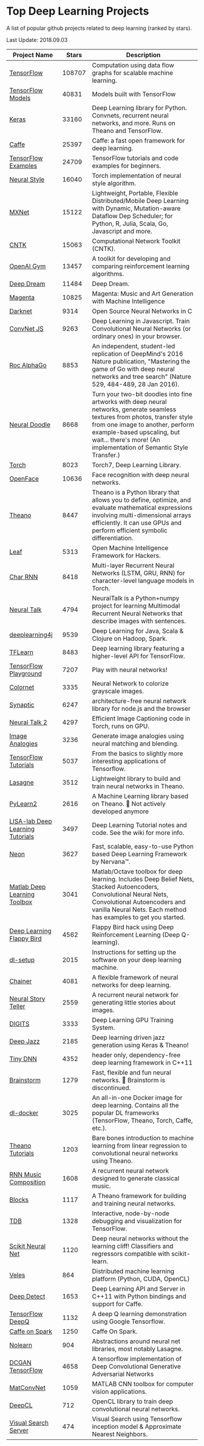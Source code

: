 # Top Deep Learning Projects
A list of popular github projects related to deep learning (ranked by stars).

Last Update: 2018.09.03

| Project Name| Stars | Description |
| ------- | ------ | ------ |
| [TensorFlow](https://github.com/tensorflow/tensorflow) | 108707 | Computation using data flow graphs for scalable machine learning.
| [TensorFlow Models](https://github.com/tensorflow/models) | 40831 |  Models built with TensorFlow
| [Keras](https://github.com/fchollet/keras) | 33160 | Deep Learning library for Python. Convnets, recurrent neural networks, and more. Runs on Theano and TensorFlow.
| [Caffe](https://github.com/BVLC/caffe) | 25397 | Caffe: a fast open framework for deep learning.
| [TensorFlow Examples](https://github.com/aymericdamien/TensorFlow-Examples) | 24709 | TensorFlow tutorials and code examples for beginners.
| [Neural Style](https://github.com/jcjohnson/neural-style) | 16040 | Torch implementation of neural style algorithm.
| [MXNet](https://github.com/dmlc/mxnet) | 15122 | Lightweight, Portable, Flexible Distributed/Mobile Deep Learning with Dynamic, Mutation-aware Dataflow Dep Scheduler; for Python, R, Julia, Scala, Go, Javascript and more.
| [CNTK](https://github.com/Microsoft/CNTK) | 15063 | Computational Network Toolkit (CNTK).
| [OpenAI Gym](https://github.com/openai/gym) | 13457 | A toolkit for developing and comparing reinforcement learning algorithms.
| [Deep Dream](https://github.com/google/deepdream) | 11484 | Deep Dream.
| [Magenta](https://github.com/tensorflow/magenta) | 10825 | Magenta: Music and Art Generation with Machine Intelligence
| [Darknet](https://github.com/pjreddie/darknet) | 9314 | Open Source Neural Networks in C
| [ConvNet JS](https://github.com/karpathy/convnetjs) | 9263 | Deep Learning in Javascript. Train Convolutional Neural Networks (or ordinary ones) in your browser.
| [Roc AlphaGo](https://github.com/Rochester-NRT/RocAlphaGo) | 8853 | An independent, student-led replication of DeepMind's 2016 Nature publication, "Mastering the game of Go with deep neural networks and tree search" (Nature 529, 484-489, 28 Jan 2016).
| [Neural Doodle](https://github.com/alexjc/neural-doodle) | 8668 | Turn your two-bit doodles into fine artworks with deep neural networks, generate seamless textures from photos, transfer style from one image to another, perform example-based upscaling, but wait... there's more! (An implementation of Semantic Style Transfer.)
| [Torch](https://github.com/torch/torch7) | 8023 | Torch7, Deep Learning Library.
| [OpenFace](https://github.com/cmusatyalab/openface) | 10636 | Face recognition with deep neural networks.
| [Theano](https://github.com/Theano/Theano) | 8447 | Theano is a Python library that allows you to define, optimize, and evaluate mathematical expressions involving multi-dimensional arrays efficiently. It can use GPUs and perform efficient symbolic differentiation.
| [Leaf](https://github.com/autumnai/leaf) | 5313 | Open Machine Intelligence Framework for Hackers.
| [Char RNN](https://github.com/karpathy/char-rnn) | 8418 | Multi-layer Recurrent Neural Networks (LSTM, GRU, RNN) for character-level language models in Torch.
| [Neural Talk](https://github.com/karpathy/neuraltalk) | 4794 | NeuralTalk is a Python+numpy project for learning Multimodal Recurrent Neural Networks that describe images with sentences.
| [deeplearning4j](https://github.com/deeplearning4j/deeplearning4j) | 9539 | Deep Learning for Java, Scala & Clojure on Hadoop, Spark.
| [TFLearn](https://github.com/tflearn/tflearn) | 8483 | Deep learning library featuring a higher-level API for TensorFlow.
| [TensorFlow Playground](https://github.com/tensorflow/playground) | 7207 | Play with neural networks!
| [Colornet](https://github.com/pavelgonchar/colornet) | 3335 | Neural Network to colorize grayscale images.
| [Synaptic](https://github.com/cazala/synaptic) | 6247 | architecture-free neural network library for node.js and the browser
| [Neural Talk 2](https://github.com/karpathy/neuraltalk2) | 4297 | Efficient Image Captioning code in Torch, runs on GPU.
| [Image Analogies](https://github.com/awentzonline/image-analogies) | 3236 | Generate image analogies using neural matching and blending.
| [TensorFlow Tutorials](https://github.com/pkmital/tensorflow_tutorials) | 5037 | From the basics to slightly more interesting applications of Tensorflow.
| [Lasagne](https://github.com/Lasagne/Lasagne) | 3512 | Lightweight library to build and train neural networks in Theano.
| [PyLearn2](https://github.com/lisa-lab/pylearn2) | 2616 | A Machine Learning library based on Theano. &#x1F53A; Not actively developed anymore
| [LISA-lab Deep Learning Tutorials](https://github.com/lisa-lab/DeepLearningTutorials) | 3497 | Deep Learning Tutorial notes and code. See the wiki for more info.
| [Neon](https://github.com/NervanaSystems/neon) | 3627 | Fast, scalable, easy-to-use Python based Deep Learning Framework by Nervana™.
| [Matlab Deep Learning Toolbox](https://github.com/rasmusbergpalm/DeepLearnToolbox) | 3041 | Matlab/Octave toolbox for deep learning. Includes Deep Belief Nets, Stacked Autoencoders, Convolutional Neural Nets, Convolutional Autoencoders and vanilla Neural Nets. Each method has examples to get you started.
| [Deep Learning Flappy Bird](https://github.com/yenchenlin1994/DeepLearningFlappyBird) | 4562 | Flappy Bird hack using Deep Reinforcement Learning (Deep Q-learning).
| [dl-setup](https://github.com/saiprashanths/dl-setup) | 2015 | Instructions for setting up the software on your deep learning machine.
| [Chainer](https://github.com/pfnet/chainer) | 4081 | A flexible framework of neural networks for deep learning.
| [Neural Story Teller](https://github.com/ryankiros/neural-storyteller) | 2559 | A recurrent neural network for generating little stories about images.
| [DIGITS](https://github.com/NVIDIA/DIGITS) | 3333 | Deep Learning GPU Training System.
| [Deep Jazz](https://github.com/jisungk/deepjazz) | 2185 | Deep learning driven jazz generation using Keras & Theano!
| [Tiny DNN](https://github.com/tiny-dnn/tiny-dnn) | 4352 | header only, dependency-free deep learning framework in C++11
| [Brainstorm](https://github.com/IDSIA/brainstorm) | 1279 | Fast, flexible and fun neural networks. &#x1F53A; Brainstorm is discontinued.
| [dl-docker](https://github.com/saiprashanths/dl-docker) | 3025 | An all-in-one Docker image for deep learning. Contains all the popular DL frameworks (TensorFlow, Theano, Torch, Caffe, etc.).
| [Theano Tutorials](https://github.com/Newmu/Theano-Tutorials) | 1203 | Bare bones introduction to machine learning from linear regression to convolutional neural networks using Theano.
| [RNN Music Composition](https://github.com/hexahedria/biaxial-rnn-music-composition) | 1608 | A recurrent neural network designed to generate classical music.
| [Blocks](https://github.com/mila-udem/blocks) | 1117 | A Theano framework for building and training neural networks.
| [TDB](https://github.com/ericjang/tdb) | 1328 | Interactive, node-by-node debugging and visualization for TensorFlow.
| [Scikit Neural Net](https://github.com/aigamedev/scikit-neuralnetwork) | 1120 | Deep neural networks without the learning cliff! Classifiers and regressors compatible with scikit-learn.
| [Veles](https://github.com/samsung/veles) | 864 | Distributed machine learning platform (Python, CUDA, OpenCL)
| [Deep Detect](https://github.com/beniz/deepdetect) | 1653 | Deep Learning API and Server in C++11 with Python bindings and support for Caffe.
| [TensorFlow DeepQ](https://github.com/nivwusquorum/tensorflow-deepq) | 1132 | A deep Q learning demonstration using Google Tensorflow.
| [Caffe on Spark](https://github.com/yahoo/CaffeOnSpark) | 1250 | Caffe On Spark.
| [Nolearn](https://github.com/dnouri/nolearn) | 904 | Abstractions around neural net libraries, most notably Lasagne.
| [DCGAN TensorFlow](https://github.com/carpedm20/DCGAN-tensorflow) | 4658 | A tensorflow implementation of Deep Convolutional Generative Adversarial Networks
| [MatConvNet](https://github.com/vlfeat/matconvnet)| 1059 | MATLAB CNN toolbox for computer vision applications.
| [DeepCL](https://github.com/hughperkins/DeepCL)| 712 | OpenCL library to train deep convolutional neural networks.
| [Visual Search Server](https://github.com/AKSHAYUBHAT/VisualSearchServer)| 474 | Visual Search using Tensorflow inception model & Approximate Nearest Neighbors.
